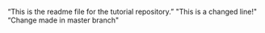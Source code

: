“This is the readme file for the tutorial repository.”
"This is a changed line!"
“Change made in master branch"